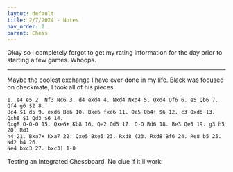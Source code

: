 ```yaml
---
layout: default
title: 2/7/2024 - Notes
nav_order: 2
parent: Chess
---
```


Okay so I completely forgot to get my rating information for the day prior to starting a few games. Whoops.


----

Maybe the coolest exchange I have ever done in my life. Black was focused on checkmate, I took all of his pieces. 

```chess
1. e4 e5 2. Nf3 Nc6 3. d4 exd4 4. Nxd4 Nxd4 5. Qxd4 Qf6 6. e5 Qb6 7. Qf4 g6 $2 8.
Bc4 $1 d5 9. exd6 Be6 10. Bxe6 fxe6 11. Qe5 Qb4+ $6 12. c3 Qxd6 13. Qxh8 $1 Qd3 $6 14.
Qxg8 O-O-O 15. Qxe6+ Kb8 16. Qe2 Qd5 17. O-O Bd6 18. Be3 Qe5 19. g3 h5 20. Rd1
h4 21. Bxa7+ Kxa7 22. Qxe5 Bxe5 23. Rxd8 (23. Rxd8 Bf6 24. Re8 b5 25. Nd2 b4 26.
Ne4 bxc3 27. bxc3) 1-0
```


Testing an Integrated Chessboard. No clue if it'll work:

<link rel="stylesheet" href="css/chessboard-1.0.0.css">
<script src="js/chessboard-1.0.0.js"></script>

<div id="board" style="width: 400px"></div>

<script>
  var board = Chessboard('board', 'start');
</script>
